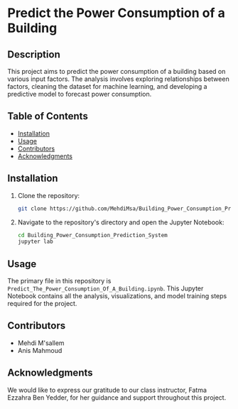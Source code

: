 # Predict the Power Consumption of a Building

## Description

This project aims to predict the power consumption of a building based on various input factors. The analysis involves exploring relationships between factors, cleaning the dataset for machine learning, and developing a predictive model to forecast power consumption.

## Table of Contents

- [Installation](#installation)
- [Usage](#usage)
- [Contributors](#contributors)
- [Acknowledgments](#acknowledgments)

## Installation

1. Clone the repository: 
    ```bash
    git clone https://github.com/MehdiMsa/Building_Power_Consumption_Prediction_System
    ```
2. Navigate to the repository's directory and open the Jupyter Notebook:
    ```bash
    cd Building_Power_Consumption_Prediction_System
    jupyter lab
    ```

## Usage

The primary file in this repository is `Predict_The_Power_Consumption_Of_A_Building.ipynb`. This Jupyter Notebook contains all the analysis, visualizations, and model training steps required for the project.

## Contributors

- Mehdi M'sallem
- Anis Mahmoud

## Acknowledgments

We would like to express our gratitude to our class instructor, Fatma Ezzahra Ben Yedder, for her guidance and support throughout this project.
